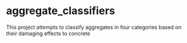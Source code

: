 # aggregate_classifiers
This project attempts to classify aggregates in four categories based on their damaging effects to concrete

